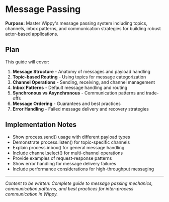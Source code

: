 # Message Passing

<!-- Metadata -->
<!-- 
Topic: Message Passing Mechanics
Type: Conceptual Guide
Audience: Developers learning actor model
Estimated Reading Time: 20 minutes
Prerequisites: Understanding of processes and PIDs
TOC: w.tree → core-concepts-deep → actor-model → message-passing.md
-->

**Purpose:** Master Wippy's message passing system including topics, channels, inbox patterns, and communication strategies for building robust actor-based applications.

## Plan

This guide will cover:

1. **Message Structure** - Anatomy of messages and payload handling
2. **Topic-based Routing** - Using topics for message categorization
3. **Channel Operations** - Sending, receiving, and channel management
4. **Inbox Patterns** - Default message handling and routing
5. **Synchronous vs Asynchronous** - Communication patterns and trade-offs
6. **Message Ordering** - Guarantees and best practices
7. **Error Handling** - Failed message delivery and recovery strategies

## Implementation Notes

- Show process.send() usage with different payload types
- Demonstrate process.listen() for topic-specific channels
- Explain process.inbox() for general message handling
- Include channel.select() for multi-channel operations
- Provide examples of request-response patterns
- Show error handling for message delivery failures
- Include performance considerations for high-throughput messaging

---

*Content to be written: Complete guide to message passing mechanics, communication patterns, and best practices for inter-process communication in Wippy.*
